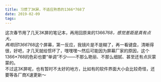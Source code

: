 ```yaml
---
title: 习惯了3K屏，不适应熟悉的1366*768了
date: 2019-02-09
tags:
---
```

这次春节用了几天3K屏的笔记本，再用回原来的1366*768，感觉差距是真有点大。<br>再用回1366*768这个屏幕，第一反应，我镜片是不是糊了，再一看键盘，清晰得很，好吧，才几天就给惯坏了，嘿嘿嘿～然后可能因为屏幕厂家的原因，这个1366*768的色彩也要“单调”不少——不那么艳丽、不那么细腻、甚至还有点灰蒙蒙的。<br>不过这3K屏呢，也有暂时不太好的地方，比如有的软件界面大小会比较奇怪，还要等各厂商X速更新～